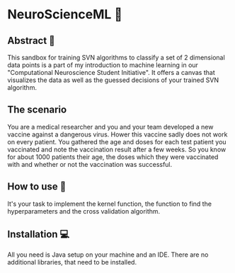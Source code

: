 # NeuroScienceML 🧠

## Abstract 🤠
This sandbox for training SVN algorithms to classify a set of 2 dimensional data points is a part of my introduction to machine learning in our "Computational Neuroscience Student Initiative". It offers a canvas that visualizes the data as well as the guessed decisions of your trained SVN algorithm.

## The scenario
You are a medical researcher and you and your team developed a new vaccine against a dangerous virus. Hower this vaccine sadly does not work on every patient. You gathered the age and doses for each test patient you vaccinated and note the vaccination result after a few weeks.  So you know for about 1000 patients their age, the doses which they were vaccinated with and whether or not the vaccination was successful.

## How to use 🤔
It's your task to implement the kernel function, the function to find the hyperparameters and the cross validation algorithm.

## Installation 💻
All you need is Java setup on your machine and an IDE. There are no additional libraries, that need to be installed.